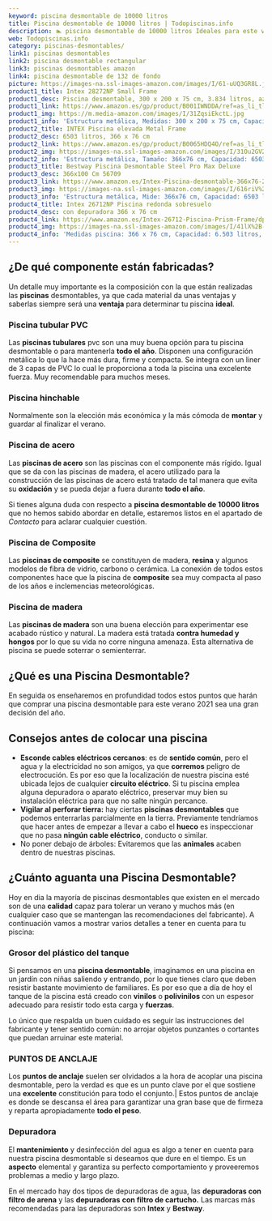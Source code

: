 ```yaml
---
keyword: piscina desmontable de 10000 litros
title: Piscina desmontable de 10000 litros | Todopiscinas.info
description: 🏊 piscina desmontable de 10000 litros Ideales para este verano 2021. Aquí puedes comprar piscina desmontable de 10000 litros y comparar con otras similares. No dejes escapar piscina desmontable de 10000 litros a un precio realmente tentador.
web: Todopiscinas.info
category: piscinas-desmontables/
link1: piscinas desmontables
link2: piscina desmontable rectangular
link3: piscinas desmontables amazon
link4: piscina desmontable de 132 de fondo
picture: https://images-na.ssl-images-amazon.com/images/I/61-uUQ3GR8L.jpg
product1_title: Intex 28272NP Small Frame
product1_desc: Piscina desmontable, 300 x 200 x 75 cm, 3.834 litros, azul
product1_link: https://www.amazon.es/gp/product/B001IWNDDA/ref=as_li_tl?ie=UTF8&camp=3638&creative=24630&creativeASIN=B001IWNDDA&linkCode=as2&tag=todopiscinas0e-21&linkId=25b9d647487c889cb6ef56ed63f50ca1
product1_img: https://m.media-amazon.com/images/I/31ZqsiEkctL.jpg
product1_info: 'Estructura metálica, Medidas: 300 x 200 x 75 cm, Capacidad: 3.834 litros, Para 6 personas (+ 6 años), Fácil montaje, Forma rectangular'
product2_title: INTEX Piscina elevada Metal Frame
product2_desc: 6503 litros, 366 x 76 cm
product2_link: https://www.amazon.es/gp/product/B0065HDQ4O/ref=as_li_tl?ie=UTF8&camp=3638&creative=24630&creativeASIN=B0065HDQ4O&linkCode=as2&tag=todopiscinas0e-21&linkId=ed2430e3ba564d3527ee103df33ed7b3
product2_img: https://images-na.ssl-images-amazon.com/images/I/31Ou2GV2SAL.jpg
product2_info: 'Estructura metálica, Tamaño: 366x76 cm, Capacidad: 6503 litros, Forma circular, De 4 a 7 personas (+6 años)'
product3_title: Bestway Piscina Desmontable Steel Pro Max Deluxe
product3_desc: 366x100 Cm 56709
product3_link: https://www.amazon.es/Intex-Piscina-desmontable-366x76-28210NP/dp/B0065HDQ4O?__mk_es_ES=%C3%85M%C3%85%C5%BD%C3%95%C3%91&crid=25UQGV9HG2INI&dchild=1&keywords=piscinas+desmontables&qid=1615854176&sprefix=piscinas+dem%2Caps%2C201&sr=8-5&linkCode=ll1&tag=todopiscinas0e-21&linkId=34f200977c6cbaab1f3f4d9ac0e64755&language=es_ES&ref_=as_li_ss_tl
product3_img: https://images-na.ssl-images-amazon.com/images/I/616riV%2BiY3L.jpg
product3_info: 'Estructura metálica, Mide: 366x76 cm, Capacidad: 6503 litros, De 4 a 7 personas mayores de 6 años, Forma circular, Tecnología Super-Tough'
product4_title: Intex 26712NP Piscina redonda sobresuelo
product4_desc: con depuradora 366 x 76 cm
product4_link: https://www.amazon.es/Intex-26712-Piscina-Prism-Frame/dp/B07FB823GL?__mk_es_ES=%C3%85M%C3%85%C5%BD%C3%95%C3%91&dchild=1&keywords=piscinas+desmontables+con+depuradora&qid=1615936418&sr=8-5&linkCode=ll1&tag=todopiscinas0e-21&linkId=d98699de7830cd471766fa1daa36de34&language=es_ES&ref_=as_li_ss_tl
product4_img: https://images-na.ssl-images-amazon.com/images/I/41lX%2B-YpibL.jpg
product4_info: 'Medidas piscina: 366 x 76 cm, Capacidad: 6.503 litros, Incluye depuradora de cartucha A, Lona resistente triple capa'
---
```



<stats-list :link1=link1 :link2=link2 :link3=link3 :link4=link4 :category=category></stats-list>


## ¿De qué componente están fabricadas?

Un detalle muy importante es la composición con la que están realizadas las **piscinas** desmontables, ya que cada material da unas ventajas y saberlas siempre será una **ventaja** para determinar tu piscina **ideal**.


### Piscina tubular PVC

Las **piscinas tubulares** pvc son una muy buena opción para tu piscina desmontable o para mantenerla **todo el año**. Disponen una configuración metálica lo que la hace más dura, firme y compacta. Se integra con un liner de 3 capas de PVC lo cual le proporciona a toda la piscina una excelente fuerza. Muy recomendable para muchos meses.


### Piscina hinchable

Normalmente son la elección más económica y la más cómoda de **montar** y guardar al finalizar el verano.


### Piscina de acero

Las **piscinas de acero** son las piscinas con el componente más rígido. Igual que se da con las piscinas de madera, el acero utilizado para la construcción de las piscinas de acero está tratado de tal manera que evita su **oxidación** y se pueda dejar a fuera durante **todo el año**.

Si tienes alguna duda con respecto a **piscina desmontable de 10000 litros** que no hemos sabido abordar en detalle, estaremos listos en el apartado de _Contacto_ para aclarar cualquier cuestión.


### Piscina de Composite

Las **piscinas de composite** se constituyen de madera, **resina** y algunos modelos de fibra de vidrio, carbono o cerámica. La conexión de todos estos componentes hace que la piscina de **composite** sea muy compacta al paso de los años e inclemencias meteorológicas.


### Piscina de madera

Las **piscinas de madera** son una buena elección para experimentar ese acabado rústico y natural. La madera está tratada **contra humedad y hongos** por lo que su vida no corre ninguna amenaza. Esta alternativa de piscina se puede soterrar o semienterrar.
## ¿Qué es una Piscina Desmontable?



En seguida os enseñaremos en profundidad todos estos puntos que harán que comprar una piscina desmontable para este verano 2021 sea una gran decisión del año.


## Consejos antes de colocar una piscina



*   **Esconde cables eléctricos cercanos**: es de **sentido común**, pero el agua y la electricidad no son amigos, ya que **corremos** peligro de electrocución. Es por eso que la localización de nuestra piscina esté ubicada lejos de cualquier **circuito eléctrico**. Si tu piscina emplea alguna depuradora o aparato eléctrico, preservar muy bien su instalación eléctrica para que no salte ningún percance.
*   **Vigilar al perforar tierra:** hay ciertas **piscinas desmontables** que podemos enterrarlas parcialmente en la tierra. Previamente tendríamos que hacer antes de empezar a llevar a cabo el **hueco** es inspeccionar que no pasa **ningún cable eléctrico**, conducto o similar.
*   No poner debajo de árboles: Evitaremos que las **animales** acaben dentro de nuestras piscinas.

<external-banner></external-banner>



## ¿Cuánto aguanta una Piscina Desmontable?

Hoy en dia la mayoría de piscinas desmontables que existen en el mercado son de una **calidad** capaz para tolerar un verano y muchos más (en cualquier caso que se mantengan las recomendaciones del fabricante). A continuación vamos a mostrar varios detalles a tener en cuenta para tu piscina:


### Grosor del plástico del tanque

Si pensamos en una **piscina desmontable**, imaginamos en una piscina en un jardín con niñas saliendo y entrando, por lo que tienes claro que deben resistir bastante movimiento de familiares. Es por eso que a día de hoy el tanque de la piscina está creado con **vinilos** o **polivinilos** con un espesor adecuado para resistir todo esta carga y **fuerzas**.

Lo único que respalda un	 buen cuidado es seguir las instrucciones del fabricante y tener sentido común: no arrojar objetos punzantes o cortantes que puedan arruinar este material.


### PUNTOS DE ANCLAJE

Los **puntos de anclaje** suelen ser olvidados a la hora de acoplar una piscina desmontable, pero la verdad es que es un punto clave por el que sostiene una **excelente** constitución para todo el conjunto.| Estos puntos de anclaje es donde se descansa el área para garantizar una gran base que de firmeza y reparta apropiadamente **todo el peso**.

<brand-panel :title=product1_title :desc=product1_desc :img=product1_img :link=product1_link></brand-panel>


### Depuradora

El **mantenimiento** y desinfección del agua es algo a tener en cuenta para nuestra piscina desmontable si deseamos que dure en el tiempo. Es un **aspecto** elemental y garantiza su perfecto comportamiento y proveeremos problemas a medio y largo plazo.

En el mercado hay dos tipos de depuradoras de agua, las **depuradoras con filtro de arena** y  las **depuradoras** **con filtro de cartucho.** Las marcas más recomendadas para las depuradoras son **Intex** y **Bestway**.